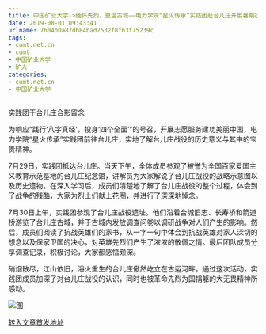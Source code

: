 ```yaml
---
title: 中国矿业大学->缅怀先烈，重温古城——电力学院“星火传承”实践团赴台儿庄开展暑期社会实践 | cumt.net.cn
date: 2019-08-01 09:43:41
urlname: 7604b0a87db84bad7532f8fb3f75239c
tags: 
- cumt.net.cn
- cumt
- 中国矿业大学
- 矿大
categories:
- cumt.net.cn
- 中国矿业大学
---
```



实践团于台儿庄合影留念

为响应“践行‘八字真经’，投身‘四个全面’”的号召，开展志愿服务建功美丽中国，电力学院“星火传承”实践团前往台儿庄，实地了解台儿庄战役的历史意义与其中的宝贵精神。

7月29日，实践团抵达台儿庄。当天下午，全体成员参观了被誉为全国百家爱国主义教育示范基地的台儿庄纪念馆，讲解员为大家解说了台儿庄战役的战略示意图以及历史遗物。在深入学习后，成员们清楚地了解了台儿庄战役的整个过程，体会到了战争的残酷，大家为烈士们献上花圈，并进行了深深地悼念。

7月30日上午，实践团参观了台儿庄战役遗址。他们沿着台城旧志、长寿桥和箭道桥游览了台儿庄古城，并于古城内发放调查问卷以调研战争对人们产生的影响。然后，成员们阅读了抗战英雄们的家书，从一字一句中体会到抗战英雄对家人深切的想念以及保家卫国的决心，对英雄先烈们产生了浓浓的敬佩之情。最后团队成员分享调查记录，积极讨论，大家都感悟颇深。

硝烟散尽，江山依旧，浴火重生的台儿庄傲然屹立在古运河畔。通过这次活动，实践团成员加深了对台儿庄战役的认识，同时也被革命先烈为国捐躯的大无畏精神所感动。



![图](http://xwzx.cumt.edu.cn/_upload/article/images/d4/fd/31bf6d4f476f9360d94de818708e/bc43f979-5ebd-4607-8ac5-3dbd2e8e1ad8.jpg)

[转入文章首发地址](http://xwzx.cumt.edu.cn/27/be/c523a534462/page.htm)